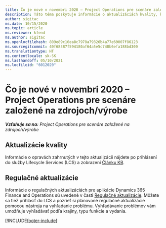 ```yaml
---
title: Čo je nové v novembri 2020 – Project Operations pre scenáre založené na zdrojoch/výrobe
description: Táto téma poskytuje informácie o aktualizáciách kvality, ktoré sú k dispozícii vo vydaní Project Operations z novembra 2020, pre scenáre založené na zdrojoch/výrobe.
author: sigitac
ms.date: 10/15/2020
ms.topic: article
ms.reviewer: kfend
ms.author: sigitac
ms.openlocfilehash: 809e89c10ea8c7978a79326b4a77e69007f86123
ms.sourcegitcommit: 40f68387f594180af64a5e5c748b6efa188bd300
ms.translationtype: HT
ms.contentlocale: sk-SK
ms.lasthandoff: 05/10/2021
ms.locfileid: "6012020"
---
```

# <a name="whats-new-november-2020---project-operations-for-stockedproduction-based-scenarios"></a>Čo je nové v novembri 2020 – Project Operations pre scenáre založené na zdrojoch/výrobe

_**Vzťahuje sa na:** Project Operations pre scenáre založené na zdrojoch/výrobe_

## <a name="quality-updates"></a>Aktualizácie kvality

Informácie o opravách zahrnutých v tejto aktualizácii nájdete po prihlásení do služby Lifecycle Services (LCS) a zobrazení [Článku KB](https://fix.lcs.dynamics.com/Issue/Details?bugId=488609&amp;dbType=3&amp;qc=8251e8e1d5e2386de850599926c1adc3fec8e2ba25308036d22cdfe0a1c28fc7).

## <a name="regulatory-updates"></a>Regulačné aktualizácie

Informácie o regulačných aktualizáciách pre aplikácie Dynamics 365 Finance and Operations sú uvedené v časti [Regulačné aktualizácie](/dynamics365/finance/localizations/regulatory-updates). Môžete sa tiež prihlásiť do LCS a pozrieť si plánované regulačné aktualizácie pomocou nástroja na vyhľadanie problému. Vyhľadávanie problémov vám umožňuje vyhľadávať podľa krajiny, typu funkcie a vydania.


[!INCLUDE[footer-include](../../includes/footer-banner.md)]